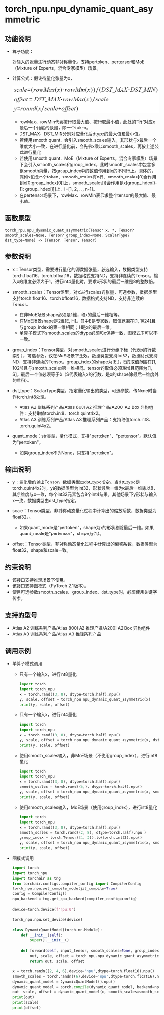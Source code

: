 # torch\_npu.npu\_dynamic\_quant\_asymmetric<a name="ZH-CN_TOPIC_0000002153860105"></a>

## 功能说明<a name="zh-cn_topic_0000002057983185_section14441124184110"></a>

-   算子功能：

    对输入的张量进行动态非对称量化。支持pertoken、pertensor和MoE（Mixture of Experts，混合专家模型）场景。

-   计算公式：假设待量化张量为x，

    ![](./figures/zh-cn_formulaimage_0000002128390261.png)

    -   rowMax、rowMin代表按行取最大值、按行取最小值，此处的“行”对应x最后一个维度的数据，即一个token。
    -   DST\_MAX、DST\_MIN分别对应量化后dtype的最大值和最小值。
    -   若使用smooth quant，会引入smooth\_scales输入，其形状与x最后一个维度大小一致，在进行量化前，会先令x乘以smooth\_scales，再按上述公式进行量化
    -   若使用smooth quant，MoE（Mixture of Experts，混合专家模型）场景下会引入smooth\_scales和group\_index，此时smooth\_scales中包含多组smooth向量，按group\_index中的数值作用到x的不同行上。具体的，假如x包含m个token，smooth\_scales有n行，smooth\_scales\[0\]会作用到x\[0:group\_index\[0\]\]上，smooth\_scales\[i\]会作用到x\[group\_index\[i-1\]: group\_index\[i\]\]上，i=\[1, 2, ..., n-1\]。
    -   在pertensor场景下，rowMax、rowMin表示求整个tensor的最大值、最小值。

## 函数原型<a name="zh-cn_topic_0000002057983185_section45077510411"></a>

```
torch_npu.npu_dynamic_quant_asymmetric(Tensor x, *, Tensor? smooth_scales=None, Tensor? group_index=None, ScalarType? dst_type=None) -> (Tensor, Tensor, Tensor)
```

## 参数说明<a name="zh-cn_topic_0000002057983185_section112637109429"></a>

-   x：Tensor类型，需要进行量化的源数据张量，必选输入，数据类型支持torch.float16、torch.bfloat16，数据格式支持ND，支持非连续的Tensor。输入x的维度必须大于1。进行int4量化时，要求x形状的最后一维是8的整数倍。
-   smooth\_scales：Tensor类型，对x进行scales的张量，可选参数，数据类型支持torch.float16、torch.bfloat16，数据格式支持ND，支持非连续的Tensor。
    -   在非MoE场景shape必须是1维，和x的最后一维相等。
    -   在MoE场景shape是2维\[E, H\]。其中E是专家数，取值范围在\[1, 1024\]且与group\_index的第一维相同；H是x的最后一维。
    -   单算子模式下smooth\_scales的dtype必须和x保持一致，图模式下可以不一致。

-   group\_index：Tensor类型，对smooth\_scales进行分组下标（代表x的行数索引），可选参数，仅在MoE场景下生效。数据类型支持int32，数据格式支持ND，支持非连续的Tensor。group\_index的shape为\[E,\]，E的取值范围在\[1, 1024\]且与smooth\_scales第一维相同。tensor的取值必须递增且范围为\[1, S\]，最后一个值必须等于S（S代表输入x的行数，是x的shape除最后一维度外的乘积）。
-   dst\_type：ScalarType类型，指定量化输出的类型，可选参数，传None时当作torch.int8处理。
    -   <term>Atlas A2 训练系列产品/Atlas 800I A2 推理产品/A200I A2 Box 异构组件</term>：支持取值torch.int8、torch.quint4x2。
    -   <term>Atlas A3 训练系列产品/Atlas A3 推理系列产品</term>：支持取值torch.int8、torch.quint4x2。

-   quant\_mode：str类型，量化模式，支持"pertoken"、"pertensor"。默认值为"pertoken"。
    -   如果group\_index不为None，只支持"pertoken"。

## 输出说明<a name="zh-cn_topic_0000002057983185_section22231435517"></a>

-   y：量化后的输出Tensor，数据类型由dst\_type指定。当dst\_type是torch.quint4x2时，y的数据类型为int32，形状最后一维为x最后一维除以8，其余维度与x一致，每个int32元素包含8个int4结果。其他场景下y形状与输入x一致，数据类型由dst\_type指定。
-   scale：Tensor类型，非对称动态量化过程中计算出的缩放系数，数据类型为float32，。
    -   如果quant\_mode是"pertoken"，shape为x的形状剔除最后一维。如果quant\_mode是"pertensor"，shape为\(1,\)。

-   offset：Tensor类型，非对称动态量化过程中计算出的偏移系数，数据类型为float32，shape和scale一致。

## 约束说明<a name="zh-cn_topic_0000002057983185_section12345537164214"></a>

-   该接口支持推理场景下使用。
-   该接口支持图模式（PyTorch 2.1版本）。
-   使用可选参数smooth\_scales、group\_index、dst\_type时，必须使用关键字传参。

## 支持的型号<a name="zh-cn_topic_0000002057983185_section3995315192919"></a>

-   <term>Atlas A2 训练系列产品/Atlas 800I A2 推理产品/A200I A2 Box 异构组件</term>
-   <term>Atlas A3 训练系列产品/Atlas A3 推理系列产品</term>

## 调用示例<a name="zh-cn_topic_0000002057983185_section14459801435"></a>

-   单算子模式调用
    -   只有一个输入x，进行int8量化

        ```python
        import torch
        import torch_npu
        x = torch.rand((3, 8), dtype=torch.half).npu()
        y, scale, offset = torch_npu.npu_dynamic_quant_asymmetric(x)
        print(y, scale, offset)
        ```

    -   只有一个输入x，进行int4量化

        ```python
        import torch
        import torch_npu
        x = torch.rand((3, 8), dtype=torch.half).npu()
        y, scale, offset = torch_npu.npu_dynamic_quant_asymmetric(x, dst_type=torch.quint4x2)
        print(y, scale, offset)
        ```

    -   使用smooth\_scales输入，非MoE场景（不使用group\_index），进行int8量化

        ```python
        import torch
        import torch_npu
        x = torch.rand((3, 8), dtype=torch.half).npu()
        smooth_scales = torch.rand((8,), dtype=torch.half).npu()
        y, scale, offset = torch_npu.npu_dynamic_quant_asymmetric(x, smooth_scales=smooth_scales)
        print(y, scale, offset)
        ```

    -   使用smooth\_scales输入，MoE场景（使用group\_index），进行int8量化

        ```python
        import torch
        import torch_npu
        x = torch.rand((3, 8), dtype=torch.half).npu()
        smooth_scales = torch.rand((2, 8), dtype=torch.half).npu()
        group_index = torch.Tensor([1, 3]).to(torch.int32).npu()
        y, scale, offset = torch_npu.npu_dynamic_quant_asymmetric(x, smooth_scales=smooth_scales, group_index=group_index)
        print(y, scale, offset)
        ```

-   图模式调用

    ```python
    import torch
    import torch_npu
    import torchair as tng
    from torchair.configs.compiler_config import CompilerConfig
    torch_npu.npu.set_compile_mode(jit_compile=True)
    config = CompilerConfig()
    npu_backend = tng.get_npu_backend(compiler_config=config)
    
    device=torch.device(f'npu:0')
    
    torch_npu.npu.set_device(device)
    
    class DynamicQuantModel(torch.nn.Module):
        def __init__(self):
            super().__init__()
    
        def forward(self, input_tensor, smooth_scales=None, group_index=None, dst_type=None):
            out, scale, offset = torch_npu.npu_dynamic_quant_asymmetric(input_tensor, smooth_scales=smooth_scales, group_index=group_index, dst_type=dst_type)
            return out, scale, offset
    
    x = torch.randn((2, 4, 6),device='npu',dtype=torch.float16).npu()
    smooth_scales = torch.randn((6),device='npu',dtype=torch.float16).npu()
    dynamic_quant_model = DynamicQuantModel().npu()
    dynamic_quant_model = torch.compile(dynamic_quant_model, backend=npu_backend, dynamic=True)
    out, scale, offset = dynamic_quant_model(x, smooth_scales=smooth_scales)
    print(out)
    print(scale)
    print(offset)
    ```

